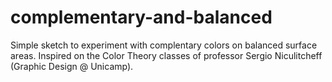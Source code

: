 # complementary-and-balanced
Simple sketch to experiment with complentary colors on balanced surface areas. Inspired on the Color Theory classes of professor Sergio Niculitcheff (Graphic Design @ Unicamp).
